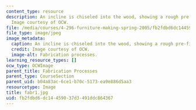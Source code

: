 ```yaml
---
content_type: resource
description: An incline is chiseled into the wood, showing a rough pre-finish surface.
  Image courtesy of OCW.
file: /media/courses/4-296-furniture-making-spring-2005/fb2fdbd6dc14459037d3491ddc864367_fabr1.jpg
file_type: image/jpeg
image_metadata:
  caption: An incline is chiseled into the wood, showing a rough pre-finish surface.
  credit: Image courtesy of OCW.
  image-alt: Fabrication processes.
learning_resource_types: []
ocw_type: OCWImage
parent_title: Fabrication Processes
parent_type: CourseSection
parent_uid: b04a83ac-6ce1-b70c-5173-ea9e886d5aa3
resourcetype: Image
title: fabr1.jpg
uid: fb2fdbd6-dc14-4590-37d3-491ddc864367
---
```

